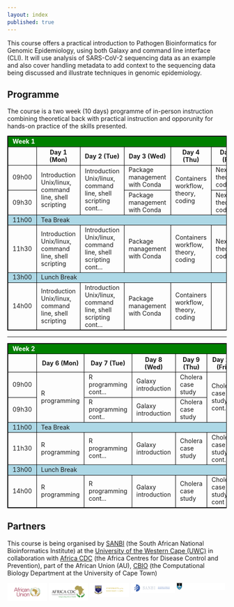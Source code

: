 ```yaml
---
layout: index
published: true
---
```


This course offers a practical introduction to Pathogen Bioinformatics for Genomic Epidemiology, using both Galaxy and command line interface (CLI). It will use analysis of SARS-CoV-2 sequencing data as an example and also cover handling metadata to add context
to the sequencing data being discussed and illustrate techniques in genomic epidemiology.

## Programme

The course is a two week (10 days) programme of in-person instruction combining theoretical back with practical instruction and opporunity for hands-on practice of the skills presented.

<!-- LEAVE THIS TABLE ALONE - the rest of the page continues where it says BELOWTHETABLE -->

<style>
    td, th, table { border: 1px solid black; }
    td, th {padding-left: 10px; padding-right: 10px; }
    th { font-weight: bold }
    .break { background: lightblue; }
    .weekheader { background: green; color: white }
</style>

<table>
  <tr class="weekheader">
    <td colspan="6">
      <strong>Week 1</strong>
    </td>
  </tr>
  <tr style="border: 1px solid black;">
    <td></td>
    <th>Day 1 (Mon)</th>
    <th>Day 2 (Tue)</th>
    <th>Day 3 (Wed)</th>
    <th>Day 4 (Thu)</th>
    <th>Day 5 (Fri)</th>
  </tr>
  <tr>
    <td>09h00</td>
    <td rowspan="2">Introduction Unix/linux, command line, shell scripting </td>
    <td rowspan="2">
Introduction Unix/linux, command line, shell scripting cont... 
      <!-- <p>Package management with Conda </p> -->
    </td>
    <td>Package management with Conda </td>
    <td rowspan="2">Containers workflow, theory, coding</td>
    <td>Nextflow theory, coding</td>
  </tr>
  <tr>
    <td>09h30</td>
    <td>Package management with Conda </td>
      <td>Nextflow theory, coding</td>
  </tr>
  <tr class="break">
    <td>11h00</td>
    <td colspan="5">Tea Break</td>
  </tr>
  <tr>
    <td>11h30</td>
    <td>Introduction Unix/linux, command line, shell scripting </td>
    <td>Introduction Unix/linux, command line, shell scripting cont... </td>
    <td>Package management with Conda </td>
    <td>Containers workflow, theory, coding</td>
    <td>Nextflow theory, coding</td>
  </tr>
  <tr class="break">
    <td>13h00</td>
    <td colspan="5">Lunch Break</td>
  </tr>
  <tr>
    <td>14h00</td>
    <td>Introduction Unix/linux, command line, shell scripting</td>
    <td>Introduction Unix/linux, command line, shell scripting cont... </td>
    <td>Package management with Conda</td>
    <td>Containers workflow, theory, coding</td>
    <td></td>
  </tr>
</table>

<hr>

<table>
  <tr class="weekheader">
    <td colspan="6"><strong>Week 2</strong></td>
  </tr>
  <tr>
    <td></td>
    <th>Day 6 (Mon)</th>
    <th>Day 7 (Tue)</th>
    <th>Day 8 (Wed)</th>
    <th>Day 9 (Thu)</th>
    <th>Day 10 (Fri)</th>
  </tr>
  <tr>
    <td>09h00</td>
    <td rowspan="2">R programming </td>
    <td>R programming cont...</td>
    <td>Galaxy introduction </td>
    <td>Cholera case study</td>
    <td rowspan="2">Cholera case study cont...</td>
  </tr>
  <tr>
    <td>09h30</td>
    <td>R programming cont..</td>
    <td>Galaxy introduction</td>
    <td>Cholera case study</td>
  </tr>
  <tr class="break">
    <td>11h00</td>
    <td colspan="5">Tea Break</td>
  </tr>
  <tr>
    <td>11h30</td>
    <td>R programming </td>
    <td>R programming cont...</td>
    <td>Galaxy introduction</td>
    <td>Cholera case study</td>
    <td>Cholera case study cont...</td>
  </tr>
  <tr class="break">
    <td>13h00</td>
    <td colspan="5">Lunch Break</td>
  </tr>
  <tr>
    <td>14h00</td>
    <td>R programming</td>
    <td>R programming cont...</td>
    <td>Galaxy introduction</td>
    <td>Cholera case study</td>
    <td>Cholera case study cont ...</td>
  </tr>
</table>

<!-- BELOWTHETABLE -->

## Partners

This course is being organised by [SANBI](https://www.sanbi.ac.za/) (the South African National Bioinformatics Institute) at the 
[University of the Western Cape (UWC)](https://www.uwc.ac.za/) in collaboration with [Africa CDC](https://africacdc.org) (the Africa Centres for Disease Control and Prevention), part of the African Union (AU), [CBIO](https://health.uct.ac.za/computational-biology/) (the Computational Biology Department at the University of Cape Town)

<p float="left">
  <img src="img/african_union_logo.svg" width="18%" align="top">
  <img src="img/africacdc_logo.svg" width="18%" align="top">
  <img src="img/uwc_logo.svg" width="18%" align="top">
  <img src="img/sanbi_logo.svg" width="20%" align="top">
<img src="img/uct-logo.svg" width="22%" align="top" style="background-color:rgb(30, 30, 30);">
</p>